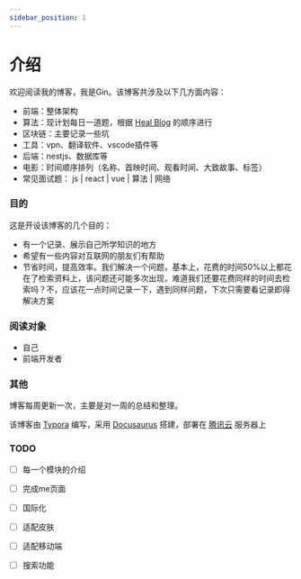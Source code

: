 ```yaml
---
sidebar_position: 1
---
```


# 介绍

欢迎阅读我的博客，我是Gin。该博客共涉及以下几方面内容：

- 前端：整体架构
- 算法：现计划每日一道题，根据 [Heal Blog](https://2heal1.github.io/) 的顺序进行
- 区块链：主要记录一些坑
- 工具：vpn、翻译软件、vscode插件等
- 后端：nestjs、数据库等
- 电影：时间顺序排列（名称、首映时间、观看时间、大致故事、标签）
- 常见面试题： js | react | vue | 算法 | 网络

### 目的

这是开设该博客的几个目的：

- 有一个记录、展示自己所学知识的地方
- 希望有一些内容对互联网的朋友们有帮助
- 节省时间，提高效率。我们解决一个问题，基本上，花费的时间50%以上都花在了检索资料上，该问题还可能多次出现，难道我们还要花费同样的时间去检索吗？不，应该花一点时间记录一下，遇到同样问题，下次只需要看记录即得解决方案

### 阅读对象

- 自己
- 前端开发者

### 其他

博客每周更新一次，主要是对一周的总结和整理。

该博客由 [Typora](https://typora.io/) 编写，采用 [Docusaurus](https://docusaurus.io/) 搭建，部署在 [腾讯云](https://cloud.tencent.com/) 服务器上

### TODO

- [ ] 每一个模块的介绍
- [ ] 完成me页面
- [ ] 国际化
- [ ] 适配皮肤
- [ ] 适配移动端
- [ ] 搜索功能

